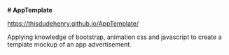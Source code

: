 **# AppTemplate**

https://thisdudehenry.github.io/AppTemplate/

Applying knowledge of bootstrap, animation css and javascript to create a template mockup of an app advertisement.
